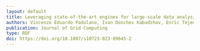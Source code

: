 ```yaml
---
layout: default
title: Leveraging state-of-the-art engines for large-scale data analysis in High Energy Physics
authors: Vincenzo Eduardo Padulano, Ivan Donchev Kabadzhov, Enric Tejedor Saavedra, Enrico Guiraud and Pedro Alonso-Jordá
publication: Journal of Grid Computing
type: RDF
doi: https://doi.org/10.1007/s10723-023-09645-2
---
```

